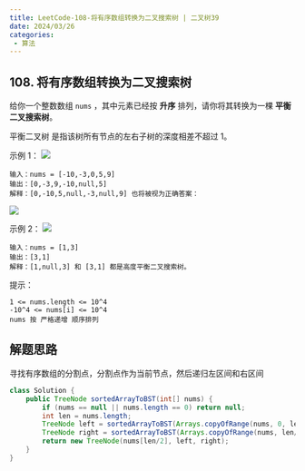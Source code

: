 ```yaml
---
title: LeetCode-108-将有序数组转换为二叉搜索树 | 二叉树39
date: 2024/03/26
categories:
 - 算法
---
```

## 108. 将有序数组转换为二叉搜索树
给你一个整数数组 `nums` ，其中元素已经按 **升序** 排列，请你将其转换为一棵 **平衡二叉搜索树**。

平衡二叉树 是指该树所有节点的左右子树的深度相差不超过 1。


示例 1：
![](/image/2024032505.jpg)
```
输入：nums = [-10,-3,0,5,9]
输出：[0,-3,9,-10,null,5]
解释：[0,-10,5,null,-3,null,9] 也将被视为正确答案：
```
![](/image/2024032506.jpg)

示例 2：
![](/image/2024032507.jpg)
```
输入：nums = [1,3]
输出：[3,1]
解释：[1,null,3] 和 [3,1] 都是高度平衡二叉搜索树。
```

提示：
```
1 <= nums.length <= 10^4
-10^4 <= nums[i] <= 10^4
nums 按 严格递增 顺序排列
```

## 解题思路
寻找有序数组的分割点，分割点作为当前节点，然后递归左区间和右区间

```java
class Solution {
    public TreeNode sortedArrayToBST(int[] nums) {
        if (nums == null || nums.length == 0) return null;
        int len = nums.length;
        TreeNode left = sortedArrayToBST(Arrays.copyOfRange(nums, 0, len/2));
        TreeNode right = sortedArrayToBST(Arrays.copyOfRange(nums, len/2+1, len));
        return new TreeNode(nums[len/2], left, right);
    }
}
```